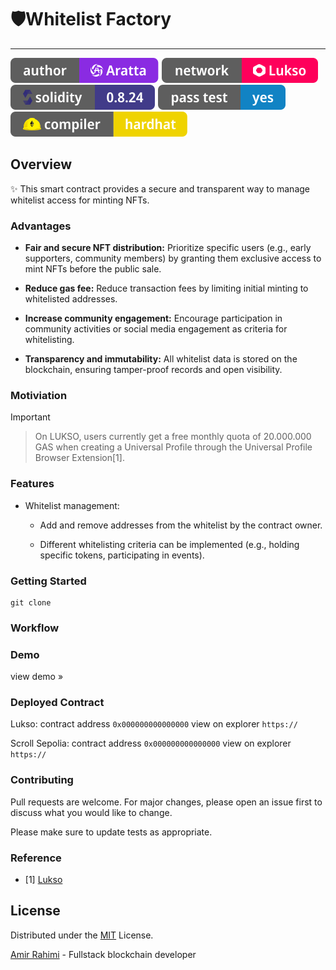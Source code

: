 # 🛡️Whitelist Factory
---
![Author Badge](assets/badge-author.svg "Aratta")
![Lukso Badge](assets/badge-lukso.svg "Lukso")
![Solidity Badge](assets/badge-solidity.svg "Solidity")
![Test Badge](assets/badge-test.svg "Test")
![HardHat Badge](assets/badge-hardhat.svg "HardHat")

## Overview

✨ This smart contract provides a secure and transparent way to manage whitelist access for minting NFTs.

### Advantages

- **Fair and secure NFT distribution:** Prioritize specific users (e.g., early supporters, community members) by granting them exclusive access to mint NFTs before the public sale.

- **Reduce gas fee:** Reduce transaction fees by limiting initial minting to whitelisted addresses.

- **Increase community engagement:** Encourage participation in community activities or social media engagement as criteria for whitelisting.

- **Transparency and immutability:** All whitelist data is stored on the blockchain, ensuring tamper-proof records and open visibility.

### Motiviation
> [!IMPORTANT]

> On LUKSO, users currently get a free monthly quota of 20.000.000 GAS when creating a Universal Profile through the Universal Profile Browser Extension[1].

### Features

- Whitelist management:
    - Add and remove addresses from the whitelist by the contract owner.
    
    - Different whitelisting criteria can be implemented (e.g., holding specific tokens, participating in events).


### Getting Started
```
git clone 
```

### Workflow

### Demo
view demo  »

### Deployed Contract
Lukso: contract address ``0x000000000000000`` view on explorer ``https://``

Scroll Sepolia: contract address ``0x000000000000000`` view on explorer ``https://``


### Contributing
Pull requests are welcome. For major changes, please open an issue first to discuss what you would like to change.

Please make sure to update tests as appropriate.

### Reference
- [1] [Lukso](https://docs.lukso.tech/learn/concepts/#transaction-relay-service:~:text=On%20LUKSO%2C%20users%20currently%20get%20a%20free%20monthly%20quota%20of%2020.000.000%20GAS%20when%20creating%20a%20Universal%20Profile%20through%20the%20Universal%20Profile%20Browser%20Extension.)

## License

Distributed under the [MIT](https://choosealicense.com/licenses/mit/) License.

[Amir Rahimi](https://universallink.me/u/atenyun) - Fullstack blockchain developer